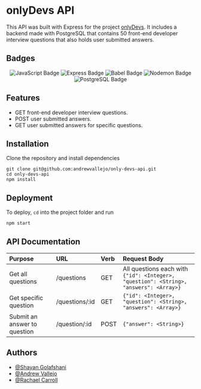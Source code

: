 
# onlyDevs API

This API was built with Express for the project [onlyDevs](https://github.com/andrewvallejo/only-devs). It includes a backend made with PostgreSQL that contains 50 front-end developer interview questions that also holds user submitted answers. 

## Badges 

<p style="text-align: center;"> 
  <img alt="JavaScript Badge" src="https://img.shields.io/badge/JavaScript-F7DF1E?logo=javascript&logoColor=000&style=flat-square" />
  <img alt="Express Badge" src="https://img.shields.io/badge/Express-000?logo=express&logoColor=fff&style=flat-square" />
	<img src="https://img.shields.io/badge/Babel-F9DC3E?logo=babel&logoColor=000&style=flat-square" alt="Babel Badge">
	<img src="https://img.shields.io/badge/Nodemon-76D04B?logo=nodemon&logoColor=fff&style=flat-square" alt="Nodemon Badge">
	<img src="https://img.shields.io/badge/PostgreSQL-4169E1?logo=postgresql&logoColor=fff&style=flat-square" alt="PostgreSQL Badge">
</p>


## Features

- GET front-end developer interview questions.
- POST user submitted answers.
- GET user submitted answers for specific questions.

## Installation

Clone the repository and install dependencies

```szh 
git clone git@github.com:andrewvallejo/only-devs-api.git
cd only-devs-api
npm install 
```

## Deployment

To deploy, `cd` into the project folder and run

```zsh
npm start
``` 

## API Documentation

| Purpose   | URL      | Verb   | Request Body |
| :-------- | :------- | :------- | :------------ |
| Get all questions | /questions | GET | All questions each with <br/>`{"id": <Integer>, "question": <String>, "answers": <Array>}` |
| Get specific question | /questions/:id | GET |   `{"id": <Integer>, "question": <String>, "answers": <Array>}` 
| Submit an answer to question | /question/:id | POST |  `{"answer": <String>}`



## Authors

- [@Shayan Golafshani](https://github.com/shayan-golafshani)
- [@Andrew Vallejo](https://github.com/andrewvallejo) 
- [@Rachael Carroll](https://github.com/rachaelcarroll)
